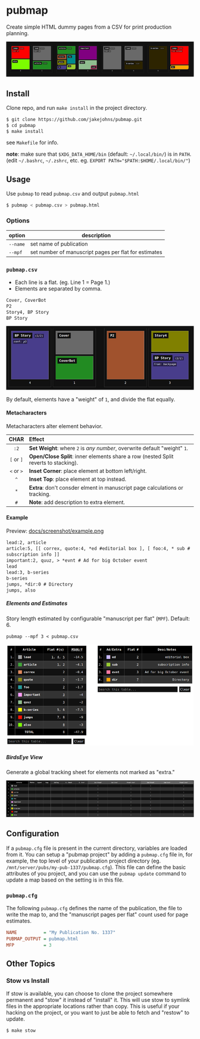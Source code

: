 # pubmap

Create simple HTML dummy pages from a CSV for print production planning.

![screenshot](docs/screenshot/example.png)

## Install

Clone repo, and run `make install` in the project directory.

```
$ git clone https://github.com/jakejohns/pubmap.git
$ cd pubmap
$ make install
```

see `Makefile` for info.

**note**: make sure that `$XDG_DATA_HOME/bin` (default: `~/.local/bin/`) is in
`PATH`. (edit `~/.bashrc`, `~/.zshrc`, etc. eg. `EXPORT PATH="$PATH:$HOME/.local/bin/"`)

## Usage

Use `pubmap` to read `pubmap.csv` and output `pubmap.html`

```sh
$ pubmap < pubmap.csv > pubmap.html
```

### Options

| option   | description                                           |
| -------- | ----------------------------------------------------- |
| `--name` | set name of publication                               |
| `--mpf`  | set number of manuscript pages per flat for estimates |

### `pubmap.csv`

- Each line is a flat. (eg. Line 1 = Page 1.)
- Elements are separated by comma.

```csv
Cover, CoverBot
P2
Story4, BP Story
BP Story
```

![screenshot](docs/screenshot/1234.png)

By default, elements have a "weight" of `1`, and divide the flat equally.

#### Metacharacters

Metacharacters alter element behavior.

|    CHAR    | Effect                                                                               |
| :--------: | :----------------------------------------------------------------------------------- |
|    `:2`    | **Set Weight**: where `2` is _any number_, overwrite default "weight" `1`.           |
| `[` or `]` | **Open/Close Split**: inner elements share a row (nested Split reverts to stacking). |
| `<` or `>` | **Inset Corner**: place element at bottom left/right.                                |
|    `^`     | **Inset Top**: place element at top instead.                                         |
|    `*`     | **Extra**: don't consder elment in manuscript page calculations or tracking.         |
|    `#`     | **Note**: add description to extra element.                                          |

#### Example

Preview: [docs/screenshot/example.png](docs/screenshot/example.png)

```csv
lead:2, article
article:5, [[ correx, quote:4, *ed #editorial box ], [ foo:4, * sub # subscription info ]]
important:2, quuz, > *evnt # Ad for big October event
lead
lead:3, b-series
b-series
jumps, *dir:0 # Directory
jumps, also
```

##### Elements and Estimates

Story length estimated by configurable "manuscript per flat" (`MPF`). Default: 6.

```
pubmap --mpf 3 < pubmap.csv
```

![docs/screenshot/ee.png](docs/screenshot/ee.png)

##### BirdsEye View

Generate a global tracking sheet for elements not marked as "extra."

![docs/screenshot/bev.png](docs/screenshot/bev.png)

## Configuration

If a `pubmap.cfg` file is present in the current directory, variables are loaded
from it. You can setup a "pubmap project" by adding a `pubmap.cfg` file in, for
example, the top level of your publication project directory (eg.
`/mnt/server/pubs/my-pub-1337/pubmap.cfg`). This file can define the basic attributes
of you project, and you can use the `pubmap update` command to update a map
based on the setting is in this file.

### `pubmap.cfg`

The following `pubmap.cfg` defines the name of the publication, the file to
write the map to, and the "manuscript pages per flat" count used for page
estimates.

```cfg
NAME          = "My Publication No. 1337"
PUBMAP_OUTPUT = pubmap.html
MFP           = 3
```

## Other Topics

### Stow vs Install

If stow is available, you can choose to clone the project somewhere permanent
and "stow" it instead of "install" it. This will use stow to symlink files in
the appropriate locations rather than copy. This is useful if your hacking on
the project, or you want to just be able to fetch and "restow" to update.

```
$ make stow
```
